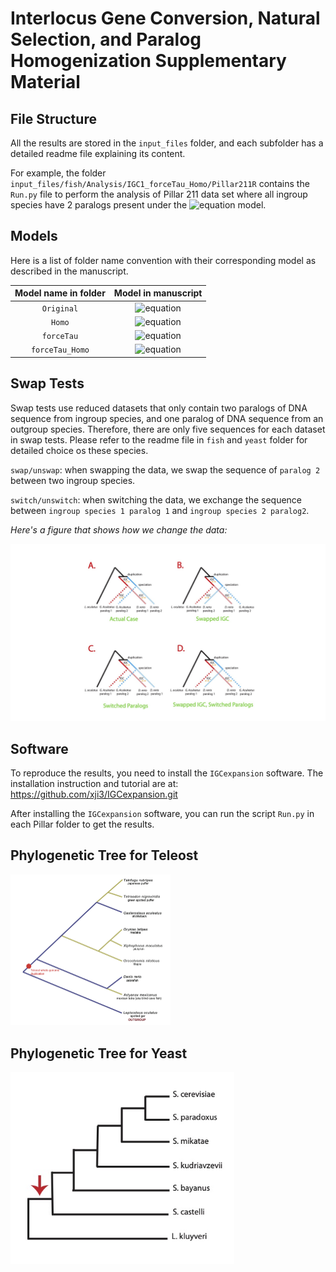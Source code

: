 # Interlocus Gene Conversion, Natural Selection, and Paralog Homogenization Supplementary Material

## File Structure

All the results are stored in the `input_files` folder, and each subfolder has a detailed readme file explaining its content.

For example, the folder `input_files/fish/Analysis/IGC1_forceTau_Homo/Pillar211R` contains the `Run.py` file to perform the analysis of Pillar 211 data set where all ingroup species have 2 paralogs present under the ![equation](https://latex.codecogs.com/svg.image?%5Comega_H/%5Comega_N-IGC) model.

## Models

Here is a list of folder name convention with their corresponding model as described in the manuscript.

|Model name in folder | Model in manuscript|
|:---------:|:----------:|
| `Original` | ![equation](https://latex.codecogs.com/svg.image?%5Comega&plus;IGC)|
| `Homo` | ![equation](https://latex.codecogs.com/svg.image?%5Comega_H/%5Comega_N&plus;IGC)|
| `forceTau` |![equation](https://latex.codecogs.com/svg.image?%5Comega-IGC)|
| `forceTau_Homo` | ![equation](https://latex.codecogs.com/svg.image?%5Comega_H/%5Comega_N-IGC)|

## Swap Tests

Swap tests use reduced datasets that only contain two paralogs of DNA sequence from ingroup species, and one paralog of DNA sequence from an outgroup species.  Therefore, there are only five sequences for each dataset in swap tests.  Please refer to the readme file in `fish` and `yeast` folder for detailed choice os these species. 

`swap/unswap`: when swapping the data, we swap the sequence of `paralog 2` between two ingroup species.

`switch/unswitch`: when switching the data, we exchange the sequence between `ingroup species 1 paralog 1` and `ingroup species 2 paralog2`.

*Here's a figure that shows how we change the data:*

![4SwapSwitchCases](plots/4SwapSwitchCases.jpg)


## Software

To reproduce the results, you need to install the `IGCexpansion` software. The installation instruction and tutorial are at: <https://github.com/xji3/IGCexpansion.git>

After installing the `IGCexpansion` software, you can run the script `Run.py` in each Pillar folder to get the results.

## Phylogenetic Tree for Teleost
<img src="./plots/Figure1.png" alt="fish-tree" style="zoom:25%;" />

## Phylogenetic Tree for Yeast
<img src="./plots/YeastTree.jpg" alt="fish-tree" style="zoom:75%;" />

